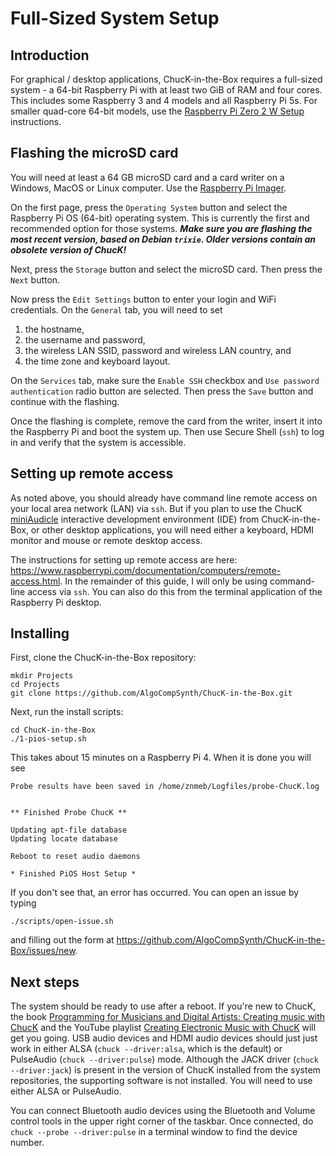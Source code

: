 # Full-Sized System Setup

## Introduction

For graphical / desktop applications, ChucK-in-the-Box requires
a full-sized system - a 64-bit Raspberry Pi with at least two
GiB of RAM and four cores. This includes some Raspberry 3 and
4 models and all Raspberry Pi 5s. For smaller quad-core 64-bit
models, use the
[Raspberry Pi Zero 2 W Setup](Raspberry-Pi-Zero-2-W-Setup.md)
instructions.

## Flashing the microSD card

You will need at least a 64 GB microSD card and a card writer
on a Windows, MacOS or Linux computer. Use the
[Raspberry Pi Imager](https://www.raspberrypi.com/software/).

On the first page, press the `Operating System` button and
select the Raspberry Pi OS (64-bit) operating system. This
is currently the first and recommended option for those
systems.  ***Make sure you are flashing the most recent
version, based on Debian `trixie`. Older versions contain
an obsolete version of ChucK!*** 

Next, press the `Storage` button and select the microSD
card. Then press the `Next` button.

Now press the `Edit Settings` button to enter your login and
WiFi credentials. On the `General` tab, you will need to set

1. the hostname,
2. the username and password,
3. the wireless LAN SSID, password and wireless LAN country, and
4. the time zone and keyboard layout.

On the `Services` tab, make sure the `Enable SSH` checkbox and
`Use password authentication` radio button are selected. Then
press the `Save` button and continue with the flashing.

Once the flashing is complete, remove the card from the writer, insert
it into the Raspberry Pi and boot the system up. Then use Secure Shell
(`ssh`) to log in and verify that the system is accessible.

## Setting up remote access

As noted above, you should already have command line remote access
on your local area network (LAN) via `ssh`. But if you
plan to use the ChucK
[miniAudicle](https://github.com/ccrma/miniAudicle/blob/main/README.md)
interactive development environment (IDE) from ChucK-in-the-Box,
or other desktop applications, you will need either a keyboard, HDMI
monitor and mouse or remote desktop access.

The instructions for setting up remote access are here:
<https://www.raspberrypi.com/documentation/computers/remote-access.html>.
In the remainder of this guide, I will only be using command-line access
via `ssh`. You can also do this from the terminal application of
the Raspberry Pi desktop.

## Installing

First, clone the ChucK-in-the-Box repository:

```
mkdir Projects
cd Projects
git clone https://github.com/AlgoCompSynth/ChucK-in-the-Box.git
```

Next, run the install scripts:

```
cd ChucK-in-the-Box
./1-pios-setup.sh
```

This takes about 15 minutes on a Raspberry Pi 4. When it is done
you will see

```
Probe results have been saved in /home/znmeb/Logfiles/probe-ChucK.log


** Finished Probe ChucK **

Updating apt-file database
Updating locate database

Reboot to reset audio daemons

* Finished PiOS Host Setup *
```

If you don't see that, an error has occurred. You can open an issue by
typing

```
./scripts/open-issue.sh
```

and filling out the form at
<https://github.com/AlgoCompSynth/ChucK-in-the-Box/issues/new>.

## Next steps

The system should be ready to use after a reboot. If you're new to ChucK,
the book
[Programming for Musicians and Digital Artists: Creating music with ChucK](https://www.manning.com/books/programming-for-musicians-and-digital-artists)
and the YouTube playlist
[Creating Electronic Music with ChucK](https://youtube.com/playlist?list=PL-9SSIBe1phI_r3JsylOZXZyAXuEKRJOS&si=48f53yc_keycYWE0)
will get you going. USB audio devices and HDMI audio devices should just
just work in either ALSA (`chuck --driver:alsa`, which is the default) or
PulseAudio (`chuck --driver:pulse`) mode. Although the JACK driver
(`chuck --driver:jack`) is present in the version of ChucK installed from
the system repositories, the supporting software is not installed. You will
need to use either ALSA or PulseAudio.

You can connect Bluetooth audio devices using the Bluetooth and Volume
control tools in the upper right corner of the taskbar. Once connected,
do `chuck --probe --driver:pulse` in a terminal window to find the
device number.
